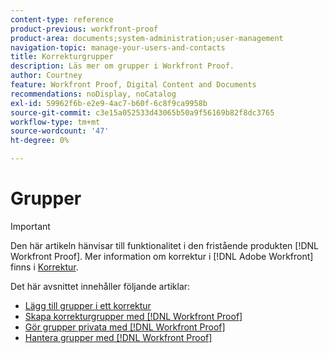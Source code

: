 ```yaml
---
content-type: reference
product-previous: workfront-proof
product-area: documents;system-administration;user-management
navigation-topic: manage-your-users-and-contacts
title: Korrekturgrupper
description: Läs mer om grupper i Workfront Proof.
author: Courtney
feature: Workfront Proof, Digital Content and Documents
recommendations: noDisplay, noCatalog
exl-id: 59962f6b-e2e9-4ac7-b60f-6c8f9ca9958b
source-git-commit: c3e15a052533d43065b50a9f56169b82f8dc3765
workflow-type: tm+mt
source-wordcount: '47'
ht-degree: 0%

---
```


# Grupper

>[!IMPORTANT]
>
>Den här artikeln hänvisar till funktionalitet i den fristående produkten [!DNL Workfront Proof]. Mer information om korrektur i [!DNL Adobe Workfront] finns i [Korrektur](../../../review-and-approve-work/proofing/proofing.md).

Det här avsnittet innehåller följande artiklar:

* [Lägg till grupper i ett korrektur](../../../workfront-proof/wp-mnguserscontacts/groups/add-groups.md)
* [Skapa korrekturgrupper med  [!DNL Workfront Proof]](../../../workfront-proof/wp-mnguserscontacts/groups/create-proofing-groups.md)
* [Gör grupper privata med  [!DNL Workfront Proof]](../../../workfront-proof/wp-mnguserscontacts/groups/make-groups-private.md)
* [Hantera grupper med  [!DNL Workfront Proof]](../../../workfront-proof/wp-mnguserscontacts/groups/manage-groups.md)

